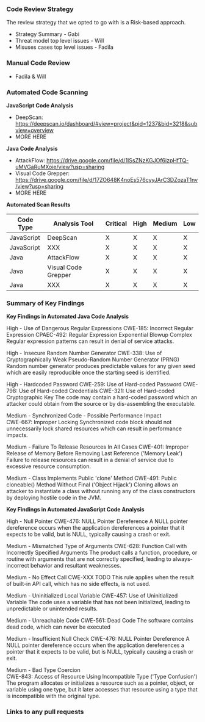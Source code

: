 ### Code Review Strategy 
The review strategy that we opted to go with is a Risk-based approach.
  * Strategy Summary - Gabi  
  * Threat model top level issues - Will
  * Misuses cases top level issues - Fadila

### Manual Code Review
  * Fadila & Will
  
### Automated Code Scanning
  
**JavaScript Code Analysis**
* DeepScan: https://deepscan.io/dashboard/#view=project&pid=1237&bid=3218&subview=overview
* MORE HERE

**Java Code Analysis**
* AttackFlow: https://drive.google.com/file/d/1ISsZNzKGJOf6izpHfTQ-uMVGaRuMXoie/view?usp=sharing
* Visual Code Grepper: https://drive.google.com/file/d/17ZO648K4noEs576cyyJArC3DZozaT1nv/view?usp=sharing
* MORE HERE

**Automated Scan Results**

| Code Type | Analysis Tool | Critical | High | Medium | Low |
| --- | --- | --- | --- | --- | --- |
| JavaScript | DeepScan | X | X | X | X |
| JavaScript | XXX | X | X | X | X |
| Java | AttackFlow | X | X | X | X |
| Java | Visual Code Grepper | X | X | X | X |
| Java | XXX | X | X | X | X |

### Summary of Key Findings

**Key Findings in Automated Java Code Analysis**

High - Use of Dangerous Regular Expressions
CWE-185: Incorrect Regular Expression
CPAEC-492: Regular Expression Exponential Blowup
Complex Regular expression patterns can result in denial of service attacks.

High - Insecure Random Number Generator
CWE-338: Use of Cryptographically Weak Pseudo-Random Number Generator (PRNG)
Random number generator produces predictable values for any given seed which are easily reproducible once the starting seed is identified.

High - Hardcoded Password
CWE-259: Use of Hard-coded Password
CWE-798: Use of Hard-coded Credentials
CWE-321: Use of Hard-coded Cryptographic Key
The code may contain a hard-coded password which an attacker could obtain from the source or by dis-assembling the executable.

Medium - Synchronized Code - Possible Performance Impact		
CWE-667: Improper Locking
Synchronized code block should not unnecessarily lock shared resources which can result in performance impacts.

Medium - Failure To Release Resources In All Cases
CWE-401: Improper Release of Memory Before Removing Last Reference ('Memory Leak')
Failure to release resources can result in a denial of service due to excessive resource consumption.

Medium - Class Implements Public 'clone' Method
CWE-491: Public cloneable() Method Without Final ('Object Hijack')
Cloning allows an attacker to instantiate a class without running any of the class constructors by deploying hostile code in the JVM.

**Key Findings in Automated JavaScript Code Analysis**

High - Null Pointer
CWE-476: NULL Pointer Dereference
A NULL pointer dereference occurs when the application dereferences a pointer that it expects to be valid, but is NULL, typically causing a crash or exit.

Medium - Mismatched Type of Arguments
CWE-628: Function Call with Incorrectly Specified Arguments
The product calls a function, procedure, or routine with arguments that are not correctly specified, leading to always-incorrect behavior and resultant weaknesses.

Medium - No Effect Call
CWE-XXX TODO
This rule applies when the result of built-in API call, which has no side effects, is not used.

Medium - Uninitialized Local Variable
CWE-457: Use of Uninitialized Variable
The code uses a variable that has not been initialized, leading to unpredictable or unintended results.

Medium - Unreachable Code
CWE-561: Dead Code
The software contains dead code, which can never be executed

Medium - Insufficient Null Check
CWE-476: NULL Pointer Dereference
A NULL pointer dereference occurs when the application dereferences a pointer that it expects to be valid, but is NULL, typically causing a crash or exit.

Medium - Bad Type Coercion	
CWE-843: Access of Resource Using Incompatible Type ('Type Confusion')
The program allocates or initializes a resource such as a pointer, object, or variable using one type, but it later accesses that resource using a type that is incompatible with the original type.

### Links to any pull requests
